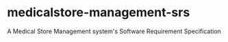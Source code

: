 # medicalstore-management-srs

A Medical Store Management system's Software Requirement Specification
